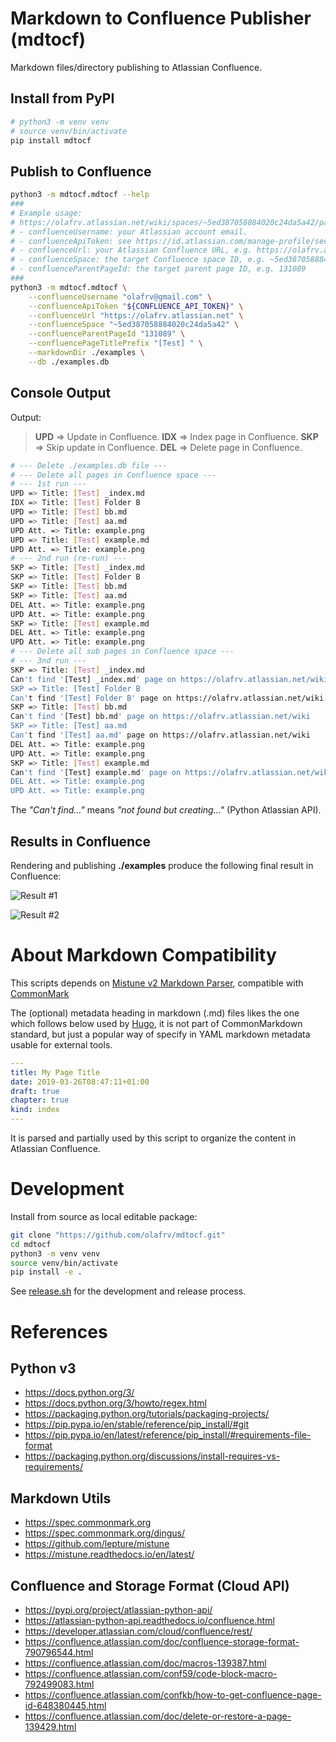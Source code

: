 # Markdown to Confluence Publisher (mdtocf)

Markdown files/directory publishing to Atlassian Confluence.

## Install from PyPI

```bash
# python3 -m venv venv
# source venv/bin/activate
pip install mdtocf
```

## Publish to Confluence

```bash
python3 -m mdtocf.mdtocf --help
###
# Example usage:
# https://olafrv.atlassian.net/wiki/spaces/~5ed387058884020c24da5a42/pages/131089/Test
# - confluenceUsername: your Atlassian account email.
# - confluenceApiToken: see https://id.atlassian.com/manage-profile/security/api-tokens
# - confluenceUrl: your Atlassian Confluence URL, e.g. https://olafrv.atlassian.net
# - confluenceSpace: the target Confluence space ID, e.g. ~5ed387058884020c24da5a42
# - confluenceParentPageId: the target parent page ID, e.g. 131089
###
python3 -m mdtocf.mdtocf \
    --confluenceUsername "olafrv@gmail.com" \
    --confluenceApiToken "${CONFLUENCE_API_TOKEN}" \
    --confluenceUrl "https://olafrv.atlassian.net" \
    --confluenceSpace "~5ed387058884020c24da5a42" \
    --confluenceParentPageId "131089" \
    --confluencePageTitlePrefix "[Test] " \
    --markdownDir ./examples \
    --db ./examples.db
```

## Console Output

Output:

> **UPD** => Update in Confluence.
> **IDX** => Index page in Confluence.
> **SKP** => Skip update in Confluence.
> **DEL** => Delete page in Confluence.

```bash
# --- Delete ./examples.db file ---
# --- Delete all pages in Confluence space ---
# --- 1st run ---
UPD => Title: [Test] _index.md
IDX => Title: [Test] Folder B
UPD => Title: [Test] bb.md
UPD => Title: [Test] aa.md
UPD Att. => Title: example.png
UPD => Title: [Test] example.md
UPD Att. => Title: example.png
# --- 2nd run (re-run) ---
SKP => Title: [Test] _index.md
SKP => Title: [Test] Folder B
SKP => Title: [Test] bb.md
SKP => Title: [Test] aa.md
DEL Att. => Title: example.png
UPD Att. => Title: example.png
SKP => Title: [Test] example.md
DEL Att. => Title: example.png
UPD Att. => Title: example.png
# --- Delete all sub pages in Confluence space ---
# --- 3nd run ---
SKP => Title: [Test] _index.md
Can't find '[Test] _index.md' page on https://olafrv.atlassian.net/wiki
SKP => Title: [Test] Folder B
Can't find '[Test] Folder B' page on https://olafrv.atlassian.net/wiki
SKP => Title: [Test] bb.md
Can't find '[Test] bb.md' page on https://olafrv.atlassian.net/wiki
SKP => Title: [Test] aa.md
Can't find '[Test] aa.md' page on https://olafrv.atlassian.net/wiki
DEL Att. => Title: example.png
UPD Att. => Title: example.png
SKP => Title: [Test] example.md
Can't find '[Test] example.md' page on https://olafrv.atlassian.net/wiki
DEL Att. => Title: example.png
UPD Att. => Title: example.png
```
The *"Can't find..."* means *"not found but creating..."* (Python Atlassian API).

## Results in Confluence

Rendering and publishing **./examples** produce the following final result in Confluence:

![Result #1](https://raw.githubusercontent.com/olafrv/mdtocf/master/examples/A/example.png)

![Result #2](https://raw.githubusercontent.com/olafrv/mdtocf/master/examples/example.png)

# About Markdown Compatibility

This scripts depends on [Mistune v2 Markdown Parser](https://mistune.readthedocs.io/en/latest/),
compatible with [CommonMark](https://spec.commonmark.org)

The (optional) metadata heading in markdown (.md) files likes the one which 
follows below used by [Hugo](https://gohugo.io/getting-started/quick-start/), 
it is not part of CommonMarkdown standard, but just a popular way of specify 
in YAML markdown metadata usable for external tools.

```yaml
---
title: My Page Title
date: 2019-03-26T08:47:11+01:00
draft: true
chapter: true
kind: index
---
```

It is parsed and partially used by this script to organize the content in
Atlassian Confluence.

# Development

Install from source as local editable package:

```bash
git clone "https://github.com/olafrv/mdtocf.git"
cd mdtocf
python3 -m venv venv
source venv/bin/activate
pip install -e .
```

See [release.sh](./release.sh) for the development and release process.

# References

## Python v3

* https://docs.python.org/3/
* https://docs.python.org/3/howto/regex.html
* https://packaging.python.org/tutorials/packaging-projects/
* https://pip.pypa.io/en/stable/reference/pip_install/#git
* https://pip.pypa.io/en/latest/reference/pip_install/#requirements-file-format
* https://packaging.python.org/discussions/install-requires-vs-requirements/

## Markdown Utils

* https://spec.commonmark.org
* https://spec.commonmark.org/dingus/
* https://github.com/lepture/mistune
* https://mistune.readthedocs.io/en/latest/

## Confluence and Storage Format (Cloud API)

* https://pypi.org/project/atlassian-python-api/
* https://atlassian-python-api.readthedocs.io/confluence.html
* https://developer.atlassian.com/cloud/confluence/rest/
* https://confluence.atlassian.com/doc/confluence-storage-format-790796544.html
* https://confluence.atlassian.com/doc/macros-139387.html
* https://confluence.atlassian.com/conf59/code-block-macro-792499083.html
* https://confluence.atlassian.com/confkb/how-to-get-confluence-page-id-648380445.html
* https://confluence.atlassian.com/doc/delete-or-restore-a-page-139429.html
